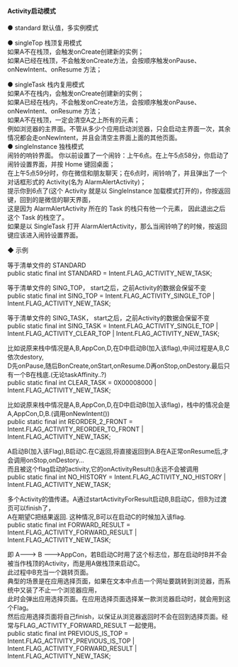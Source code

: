 #### Activity启动模式  

● standard  默认值，多实例模式    

● singleTop  栈顶复用模式  
如果A不在栈顶，会触发onCreate创建新的实例；  
如果A已经在栈顶，不会触发onCreate方法，会按顺序触发onPause、onNewIntent、onResume 方法；  

● singleTask  栈内复用模式  
如果A不在栈内，会触发onCreate创建新的实例；  
如果A已经在栈内，不会触发onCreate方法，会按顺序触发onPause、onNewIntent、onResume 方法；  
如果A不在栈顶，一定会清空A之上所有的元素；  
例如浏览器的主界面。不管从多少个应用启动浏览器，只会启动主界面一次，其余情况都会走onNewIntent，并且会清空主界面上面的其他页面。  
● singleInstance  独栈模式  
闹铃的响铃界面。 你以前设置了一个闹铃：上午6点。在上午5点58分，你启动了闹铃设置界面，并按 Home 键回桌面；  
在上午5点59分时，你在微信和朋友聊天；在6点时，闹铃响了，并且弹出了一个对话框形式的 Activity(名为 AlarmAlertActivity)；  
提示你到6点了(这个 Activity 就是以 SingleInstance 加载模式打开的)，你按返回键，回到的是微信的聊天界面，  
这是因为 AlarmAlertActivity 所在的 Task 的栈只有他一个元素， 因此退出之后这个 Task 的栈空了。  
如果是以 SingleTask 打开 AlarmAlertActivity，那么当闹铃响了的时候，按返回键应该进入闹铃设置界面。  

◆ 示例  

等于清单文件的 STANDARD  
public static final int STANDARD = Intent.FLAG_ACTIVITY_NEW_TASK;  

等于清单文件的 SING_TOP， start之后，之前Activity的数据会保留不变  
public static final int SING_TOP = Intent.FLAG_ACTIVITY_SINGLE_TOP | Intent.FLAG_ACTIVITY_NEW_TASK;  

等于清单文件的 SING_TASK， start之后，之前Activity的数据会保留不变    
public static final int SING_TASK = Intent.FLAG_ACTIVITY_SINGLE_TOP | Intent.FLAG_ACTIVITY_CLEAR_TOP | Intent.FLAG_ACTIVITY_NEW_TASK;  

比如说原来栈中情况是A,B,AppCon,D,在D中启动B(加入该flag),中间过程是A,B,C依次destory,    
D先onPause,随后BonCreate,onStart,onResume.D再onStop,onDestory.最后只有一个B在栈底.(无论taskAffinity..?)  
public static final int CLEAR_TASK = 0X00008000 | Intent.FLAG_ACTIVITY_NEW_TASK;  

比如说原来栈中情况是A,B,AppCon,D,在D中启动B(加入该flag)，栈中的情况会是A,AppCon,D,B.(调用onNewIntent())  
public static final int REORDER_2_FRONT = Intent.FLAG_ACTIVITY_REORDER_TO_FRONT | Intent.FLAG_ACTIVITY_NEW_TASK;  

A启动B(加入该Flag),B启动C.在C返回,将直接返回到A.B在A正常onResume后,才会调用onStop,onDestory...  
而且被这个flag启动的activity,它的onActivityResult()永远不会被调用  
public static final int NO_HISTORY = Intent.FLAG_ACTIVITY_NO_HISTORY | Intent.FLAG_ACTIVITY_NEW_TASK;  

多个Activity的值传递。A通过startActivityForResult启动B,B启动C，但B为过渡页可以finish了，  
A在期望C把结果返回. 这种情况,B可以在启动C的时候加入该flag.  
public static final int FORWARD_RESULT = Intent.FLAG_ACTIVITY_FORWARD_RESULT | Intent.FLAG_ACTIVITY_NEW_TASK;  

即 A---> B --->AppCon，若B启动C时用了这个标志位，那在启动时B并不会被当作栈顶的Activity，而是用A做栈顶来启动C。  
此过程中B充当一个跳转页面。  
典型的场景是在应用选择页面，如果在文本中点击一个网址要跳转到浏览器，而系统中又装了不止一个浏览器应用，  
此时会弹出应用选择页面。在应用选择页面选择某一款浏览器启动时，就会用到这个Flag。  
然后应用选择页面将自己finish，以保证从浏览器返回时不会在回到选择页面。经常与FLAG_ACTIVITY_FORWARD_RESULT 一起使用。  
public static final int PREVIOUS_IS_TOP = Intent.FLAG_ACTIVITY_PREVIOUS_IS_TOP | Intent.FLAG_ACTIVITY_FORWARD_RESULT | Intent.FLAG_ACTIVITY_NEW_TASK;  
